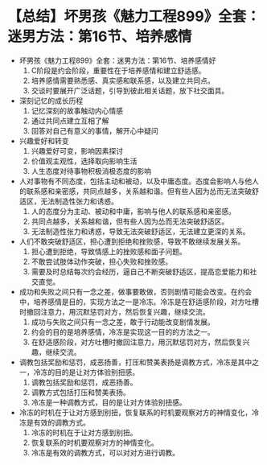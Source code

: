 # 【总结】坏男孩《魅力工程899》全套：迷男方法：第16节、培养感情

-   坏男孩《魅力工程899》全套：迷男方法：第16节、培养感情好
    1.  C阶段是约会阶段，重要性在于培养感情和建立舒适感。
    2.  培养感情需要熟悉感、真实感和联系感，以及建立共同点。
    3.  交谈时要展开广泛话题，引导到彼此相关话题，放下社交面具。
-   深刻记忆的成长历程
    1.  记忆深刻的故事触动内心情感
    2.  通过共同点建立互相了解
    3.  回答对自己有意义的事情，解开心中疑问
-   兴趣爱好和转变
    1.  兴趣爱好可变，影响因素探讨
    2.  价值观主观性，选择取向影响生活
    3.  人生态度对待事物积极消极态度的影响
-   人对事物有不同态度，包括主动和被动，以及中庸态度。态度会影响人与他人的联系感和亲密感，共同点越多，关系越和谐。但有些人因为怂而无法突破舒适区，无法制造性张力和诱惑。
    1.  人的态度分为主动、被动和中庸，影响与他人的联系感和亲密感。
    2.  共同点越多，关系越和谐，但有些人因为怂而无法突破舒适区。
    3.  无法制造性张力和诱惑，导致无法突破舒适区，无法建立更深的关系。
-   人们不敢突破舒适区，担心遭到拒绝和挫败感，导致不敢继续发展关系。
    1.  担心遭到拒绝，导致情感上的挫败感和面子问题。
    2.  不敢尝试肢体动作突破，担心失败和挫败感。
    3.  需要及时总结每次约会经历，逼自己不断突破舒适区，提高恋爱能力和社交直觉。
-   成功和失败之间只有一念之差，做事要敢做，否则剧情可能会改变。在约会中，培养感情是目的，实现方法之一是冷冻。冷冻是在舒适感阶段，对方吐槽时撤回注意力，用沉默惩罚对方，然后恢复兴趣，继续交流。
    1.  成功与失败之间只有一念之差，敢于行动能改变剧情发展。
    2.  约会的目的是培养感情，冷冻是实现这一目的的方法之一。
    3.  在舒适感阶段，对方吐槽时撤回注意力，用沉默惩罚对方，然后恢复兴趣，继续交流。
-   调教包括奖励和惩罚，成恶扬善，打压和赞美表扬是调教方式，冷冻是其中之一，冷冻的目的是让对方体验别扭感。
    1.  调教包括奖励和惩罚，成恶扬善。
    2.  调教方式包括打压和赞美表扬。
    3.  冷冻是一种调教方式，目的是让对方体验别扭感。
-   冷冻的时机在于让对方感到别扭，恢复联系的时机要观察对方的神情变化，冷冻是有效的调教方式。
    1.  冷冻的时机在于让对方感到别扭。
    2.  恢复联系的时机要观察对方的神情变化。
    3.  冷冻是有效的调教方式，可以对对方进行调教。